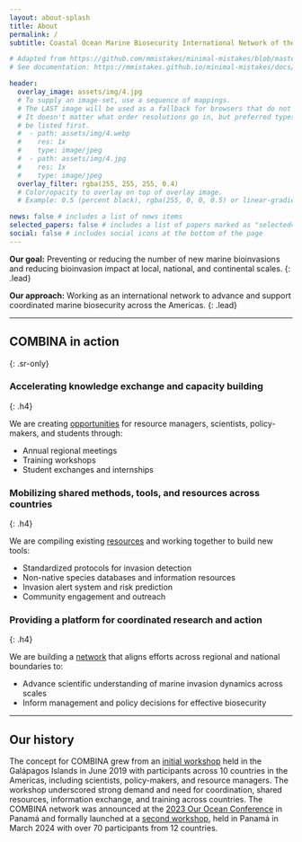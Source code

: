 ```yaml
---
layout: about-splash
title: About
permalink: /
subtitle: Coastal Ocean Marine Biosecurity International Network of the Americas

# Adapted from https://github.com/mmistakes/minimal-mistakes/blob/master/_includes/page__hero.html
# See documentation: https://mmistakes.github.io/minimal-mistakes/docs/layouts/#header-overlay

header:
  overlay_image: assets/img/4.jpg
  # To supply an image-set, use a sequence of mappings.
  # The LAST image will be used as a fallback for browsers that do not support CSS image-set.
  # It doesn't matter what order resolutions go in, but preferred types should
  # be listed first.
  #  - path: assets/img/4.webp
  #    res: 1x
  #    type: image/jpeg
  #  - path: assets/img/4.jpg
  #    res: 1x
  #    type: image/jpeg
  overlay_filter: rgba(255, 255, 255, 0.4)
  # Color/opacity to overlay on top of overlay image.
  # Example: 0.5 (percent black), rgba(255, 0, 0, 0.5) or linear-gradient.

news: false # includes a list of news items
selected_papers: false # includes a list of papers marked as "selected={true}"
social: false # includes social icons at the bottom of the page
---
```


**Our goal:** Preventing or reducing the number of new marine bioinvasions and reducing bioinvasion impact at local, national, and continental scales.
{: .lead}

**Our approach:** Working as an international network to advance and support coordinated marine biosecurity across the Americas.
{: .lead}

---

## COMBINA in action
{: .sr-only}

<!-- prettier-ignore-start -->
### Accelerating knowledge exchange and capacity building
{: .h4}
<!-- prettier-ignore-end -->

We are creating [opportunities](/opportunities) for resource managers, scientists, policy-makers, and students through:

- Annual regional meetings
- Training workshops
- Student exchanges and internships

<!-- prettier-ignore-start -->
### Mobilizing shared methods, tools, and resources across countries
{: .h4}
<!-- prettier-ignore-end -->

We are compiling existing [resources](/resources) and working together to build new tools:

- Standardized protocols for invasion detection
- Non-native species databases and information resources
- Invasion alert system and risk prediction
- Community engagement and outreach

<!-- prettier-ignore-start -->
### Providing a platform for coordinated research and action
{: .h4}
<!-- prettier-ignore-end -->

We are building a [network](/people) that aligns efforts across regional and national boundaries to:

- Advance scientific understanding of marine invasion dynamics across scales
- Inform management and policy decisions for effective biosecurity

---

## Our history

The concept for COMBINA grew from an [initial workshop](/assets/pdf/Informe-Final_Galapagos-2019-Invasions-Workshop.pdf) held in the Galápagos Islands in June 2019 with participants across 10 countries in the Americas, including scientists, policy-makers, and resource managers. The workshop underscored strong demand and need for coordination, shared resources, information exchange, and training across countries. The COMBINA network was announced at the [2023 Our Ocean Conference](http://ouroceanpanama2023.gob.pa/) in Panamá and formally launched at a [second workshop](https://stri.si.edu/story/combina), held in Panamá in March 2024 with over 70 participants from 12 countries.
